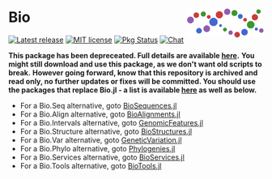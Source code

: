 # <img src="./sticker.svg" width="30%" align="right" /> Bio

[![Latest release](https://img.shields.io/github/release/BioJulia/Bio.jl.svg)](https://github.com/BioJulia/Bio.jl/releases/latest)
[![MIT license](https://img.shields.io/badge/license-MIT-green.svg)](https://github.com/BioJulia/Bio.jl/blob/master/LICENSE)
[![Pkg Status](http://www.repostatus.org/badges/latest/inactive.svg)](http://www.repostatus.org/#inactive)
[![Chat](https://img.shields.io/gitter/room/BioJulia/Bio.jl.svg)](https://gitter.im/BioJulia/Bio.jl)

**This package has been depreceated. Full details are available [here](https://biojulia.net/post/biojl/).**
**You might still download and use this package, as we don't want old scripts to break.**
**However going forward, know that this repository is archived and read only, no further updates or fixes will be committed. You should use the packages that replace Bio.jl - a list is available [here](https://biojulia.net/post/biojl/) as well as below.**

- For a Bio.Seq alternative, goto [BioSequences.jl](https://biojulia.net/BioSequences.jl/stable)
- For a Bio.Align alternative, goto [BioAlignments.jl](https://biojulia.net/BioAlignments.jl/stable)
- For a Bio.Intervals alternative, goto [GenomicFeatures.jl](https://biojulia.net/GenomicFeatures.jl/stable)
- For a Bio.Structure alternative, goto [BioStructures.jl](https://biojulia.net/BioStructures.jl/stable)
- For a Bio.Var alternative, goto [GeneticVariation.jl](https://biojulia.net/GeneticVariation.jl/stable)
- For a Bio.Phylo alternative, goto [Phylogenies.jl](https://biojulia.net/Phylogenies.jl/stable)
- For a Bio.Services alternative, goto [BioServices.jl](https://biojulia.net/BioServices.jl/stable)
- For a Bio.Tools alternative, goto [BioTools.jl](https://biojulia.net/BioTools.jl/stable)


